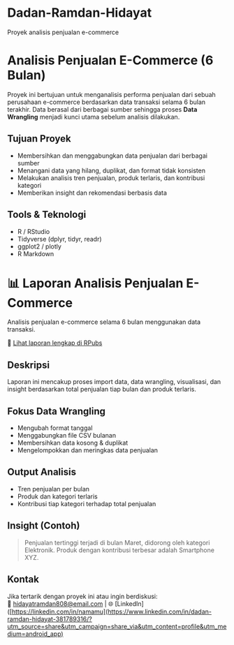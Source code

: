 # Dadan-Ramdan-Hidayat
Proyek analisis penjualan e-commerce

# Analisis Penjualan E-Commerce (6 Bulan)

Proyek ini bertujuan untuk menganalisis performa penjualan dari sebuah perusahaan e-commerce berdasarkan data transaksi selama 6 bulan terakhir. Data berasal dari berbagai sumber sehingga proses **Data Wrangling** menjadi kunci utama sebelum analisis dilakukan.

## Tujuan Proyek
- Membersihkan dan menggabungkan data penjualan dari berbagai sumber
- Menangani data yang hilang, duplikat, dan format tidak konsisten
- Melakukan analisis tren penjualan, produk terlaris, dan kontribusi kategori
- Memberikan insight dan rekomendasi berbasis data

## Tools & Teknologi
- R / RStudio
- Tidyverse (dplyr, tidyr, readr)
- ggplot2 / plotly
- R Markdown

# 📊 Laporan Analisis Penjualan E-Commerce

Analisis penjualan e-commerce selama 6 bulan menggunakan data transaksi.

🔗 [Lihat laporan lengkap di RPubs]([https://rpubs.com/namakamu/analisis-penjualan](https://rpubs.com/Ramdan/1324993))

## Deskripsi
Laporan ini mencakup proses import data, data wrangling, visualisasi, dan insight berdasarkan total penjualan tiap bulan dan produk terlaris.


## Fokus Data Wrangling
- Mengubah format tanggal
- Menggabungkan file CSV bulanan
- Membersihkan data kosong & duplikat
- Mengelompokkan dan meringkas data penjualan

## Output Analisis
- Tren penjualan per bulan
- Produk dan kategori terlaris
- Kontribusi tiap kategori terhadap total penjualan

## Insight (Contoh)
> Penjualan tertinggi terjadi di bulan Maret, didorong oleh kategori Elektronik. Produk dengan kontribusi terbesar adalah Smartphone XYZ.

## Kontak
Jika tertarik dengan proyek ini atau ingin berdiskusi:  
📧 hidayatramdan808@email.com | 🌐 [LinkedIn]([https://linkedin.com/in/namamu](https://www.linkedin.com/in/dadan-ramdan-hidayat-381789316/?utm_source=share&utm_campaign=share_via&utm_content=profile&utm_medium=android_app)
